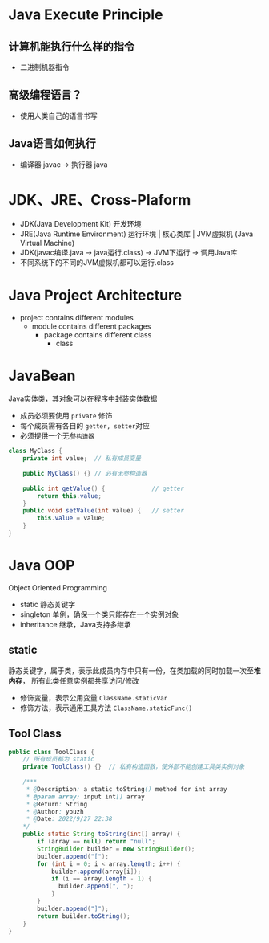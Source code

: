 # Java Execute Principle

## 计算机能执行什么样的指令

- 二进制机器指令

## 高级编程语言？

- 使用人类自己的语言书写

## Java语言如何执行

- 编译器 javac -> 执行器 java

# JDK、JRE、Cross-Plaform

- JDK(Java Development Kit) 开发环境 
- JRE(Java Runtime Environment) 运行环境 | 核心类库 | JVM虚拟机 (Java Virtual Machine)
- JDK(javac编译.java -> java运行.class) -> JVM下运行 -> 调用Java库
- 不同系统下的不同的JVM虚拟机都可以运行.class

# Java Project Architecture

- project contains different modules
  - module contains different packages
    - package contains different class
      - class

# JavaBean
Java实体类，其对象可以在程序中封装实体数据

- 成员必须要使用 ```private``` 修饰
- 每个成员需有各自的 ```getter, setter```对应
- 必须提供一个无参```构造器```
```java
class MyClass {
    private int value;  // 私有成员变量
    
    public MyClass() {} // 必有无参构造器
    
    public int getValue() {             // getter
        return this.value;
    }
    public void setValue(int value) {   // setter
        this.value = value;
    }
}
```

# Java OOP 
Object Oriented Programming

- static 静态关键字
- singleton 单例，确保一个类只能存在一个实例对象
- inheritance 继承，Java支持多继承

## static
静态关键字，属于类，表示此成员内存中只有一份，在类加载的同时加载一次至**堆内存**，
所有此类任意实例都共享访问/修改
- 修饰变量，表示公用变量 `ClassName.staticVar`
- 修饰方法，表示通用工具方法  `ClassName.staticFunc()`

## Tool Class

```java
public class ToolClass {
    // 所有成员都为 static
    private ToolClass() {}  // 私有构造函数，使外部不能创建工具类实例对象
  
    /***
     * @Description: a static toString() method for int array 
     * @param array: input int[] array 
     * @Return: String
     * @Author: youzh
     * @Date: 2022/9/27 22:38
    */
    public static String toString(int[] array) {
        if (array == null) return "null";
        StringBuilder builder = new StringBuilder();
        builder.append("[");
        for (int i = 0; i < array.length; i++) {
            builder.append(array[i]);
            if (i == array.length - 1) {
              builder.append(", ");
            }
        }
        builder.append("]");
        return builder.toString();
    }
}
```

